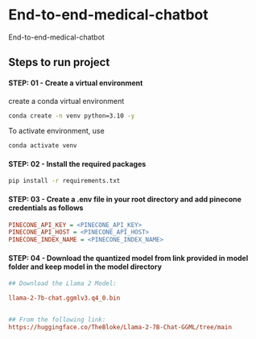 # End-to-end-medical-chatbot
End-to-end-medical-chatbot


## Steps to run project

#### STEP: 01 - Create a virtual environment

create a conda virtual environment

```bash
conda create -n venv python=3.10 -y
```

To activate environment, use

```bash
conda activate venv
```

#### STEP: 02 - Install the required packages

```bash
pip install -r requirements.txt
```

#### STEP: 03 - Create a .env file in your root directory and add pinecone credentials as follows

```ini
PINECONE_API_KEY = <PINECONE_API_KEY>
PINECONE_API_HOST = <PINECONE_API_HOST>
PINECONE_INDEX_NAME = <PINECONE_INDEX_NAME>
```

#### STEP: 04 - Download the quantized model from link provided in model folder and keep model in the model directory

```ini
## Download the Llama 2 Model:

llama-2-7b-chat.ggmlv3.q4_0.bin


## From the following link:
https://huggingface.co/TheBloke/Llama-2-7B-Chat-GGML/tree/main
```